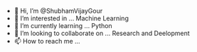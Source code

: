 - 👋 Hi, I’m @ShubhamVijayGour
- 👀 I’m interested in ... Machine Learning
- 🌱 I’m currently learning ... Python
- 💞️ I’m looking to collaborate on ... Research and Deelopment
- 📫 How to reach me ...

<!---
ShubhamVijayGour/ShubhamVijayGour is a ✨ special ✨ repository because its `README.md` (this file) appears on your GitHub profile.
You can click the Preview link to take a look at your changes.
--->
